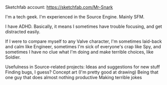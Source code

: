 Sketchfab account: https://sketchfab.com/Mr-Snark

I'm a tech geek. I'm experienced in the Source Engine. Mainly SFM.

I have ADHD. Basically, it means I sometimes have trouble focusing, and get distracted easily.

If I were to compare myself to any Valve character, I'm sometimes laid-back and calm like Engineer, sometimes I'm sick of everyone's crap like Spy, and sometimes I have no clue what I'm doing and make terrible choices, like Soldier.

Usefulness in Source-related projects: 
Ideas and suggestions for new stuff
Finding bugs, I guess?
Concept art (I'm pretty good at drawing)
Being that one guy that does almost nothing productive
Making terrible jokes
